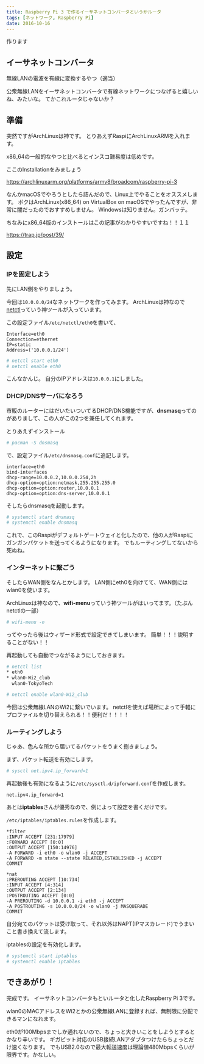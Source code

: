```yaml
---
title: Raspberry Pi 3 で作るイーサネットコンバータというかルータ
tags: [ネットワーク, Raspberry Pi]
date: 2016-10-16
---
```


作ります

## イーサネットコンバータ

無線LANの電波を有線に変換するやつ（適当）

公衆無線LANをイーサネットコンバータで有線ネットワークにつなげると嬉しいね、みたいな。
てかこれルータじゃないか？

## 準備

突然ですがArchLinuxは神です。
とりあえずRaspiにArchLinuxARMを入れます。

x86_64の一般的なやつと比べるとインスコ難易度は低めです。

ここのInstallationをみましょう

https://archlinuxarm.org/platforms/armv8/broadcom/raspberry-pi-3

なんかmacOSでやろうとしたら詰んだので、Linux上でやることをオススメします。
ボクはArchLinux(x86_64) on VirtualBox on macOSでやったんですが、非常に闇だったのでおすすめしません。
Windowsは知りません。ガンバッテ。

ちなみにx86_64版のインストールはこの記事がわかりやすいですね！！１１

https://trap.jp/post/39/

## 設定

### IPを固定しよう

先にLAN側をやりましょう。

今回は`10.0.0.0/24`なネットワークを作ってみます。
ArchLinuxは神なので[netctl](https://wiki.archlinuxjp.org/index.php/Netctl)っていう神ツールが入っています。

この設定ファイル`/etc/netctl/eth0`を書いて、
```
Interface=eth0
Connection=ethernet
IP=static
Address=('10.0.0.1/24')
```

```sh
# netctl start eth0
# netctl enable eth0
```

こんなかんじ。
自分のIPアドレスは`10.0.0.1`にしました。

### DHCP/DNSサーバになろう

市販のルーターにはだいたいついてるDHCP/DNS機能ですが、**dnsmasq**ってのがありまして、この人がこの2つを兼任してくれます。

とりあえずインストール
```sh
# pacman -S dnsmasq
```

で、設定ファイル`/etc/dnsmasq.conf`に追記します。
```
interface=eth0
bind-interfaces
dhcp-range=10.0.0.2,10.0.0.254,2h
dhcp-option=option:netmask,255.255.255.0
dhcp-option=option:router,10.0.0.1
dhcp-option=option:dns-server,10.0.0.1
```

そしたらdnsmasqを起動します。
```sh
# systemctl start dnsmasq
# systemctl enable dnsmasq
```

これで、このRaspiがデフォルトゲートウェイと化したので、他の人がRaspiにガンガンパケットを送ってくるようになります。
でもルーティングしてないから死ぬね。


### インターネットに繋ごう

そしたらWAN側をなんとかします。
LAN側にeth0を向けてて、WAN側にはwlan0を使います。

ArchLinuxは神なので、**wifi-menu**っていう神ツールがはいってます。（たぶんnetctlの一部）

```sh
# wifi-menu -o
```

ってやったら後はウィザード形式で設定できてしまいます。
簡単！！！説明することがない！！

再起動しても自動でつながるようにしておきます。
```sh
# netctl list
* eth0
* wlan0-Wi2_club
  wlan0-TokyoTech

# netctl enable wlan0-Wi2_club
```

今回は公衆無線LANのWi2に繋いでいます。
netctlを使えば場所によって手軽にプロファイルを切り替えられる！！便利だ！！！！

### ルーティングしよう

じゃあ、色んな所から届いてるパケットをうまく捌きましょう。

まず、パケット転送を有効にします。
```sh
# sysctl net.ipv4.ip_forward=1
```

再起動後も有効になるように`/etc/sysctl.d/ipforward.conf`を作成します。
```
net.ipv4.ip_forward=1
```

あとは**iptables**さんが優秀なので、例によって設定を書くだけです。

`/etc/iptables/iptables.rules`を作成します。
```
*filter
:INPUT ACCEPT [231:17979]
:FORWARD ACCEPT [0:0]
:OUTPUT ACCEPT [150:14976]
-A FORWARD -i eth0 -o wlan0 -j ACCEPT
-A FORWARD -m state --state RELATED,ESTABLISHED -j ACCEPT
COMMIT

*nat
:PREROUTING ACCEPT [10:734]
:INPUT ACCEPT [4:314]
:OUTPUT ACCEPT [2:134]
:POSTROUTING ACCEPT [0:0]
-A PREROUTING -d 10.0.0.1 -i eth0 -j ACCEPT
-A POSTROUTING -s 10.0.0.0/24 -o wlan0 -j MASQUERADE
COMMIT
```

自分宛てのパケットは受け取って、それ以外はNAPT(IPマスカレード)でうまいこと書き換えて流します。

iptablesの設定を有効化します。
```sh
# systemctl start iptables
# systemctl enable iptables
```

## できあがり！

完成です。
イーサネットコンバータもといルータと化したRaspberry Pi 3です。

wlan0のMACアドレスをWi2とかの公衆無線LANに登録すれば、無制限に分配できるマンになれます。

eth0が100Mbpsまでしか通れないので、ちょっと大きいことをしようとするとかなり辛いです。
ギガビット対応のUSB接続LANアダプタつけたらちょっとだけ速くなります。
でもUSB2.0なので最大転送速度は理論値480Mbpsくらいが限界です。かなしい。
